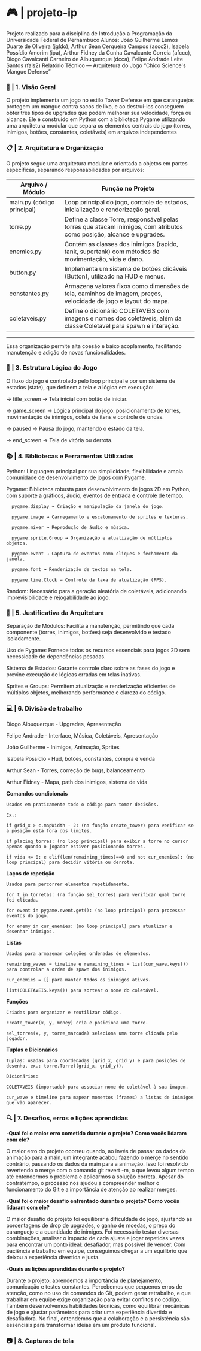 # 🎮 | projeto-ip
Projeto realizado para a disciplina de Introdução a Programação da Universidade Federal de Pernambuco
Alunos: João Guilherme Lemos Duarte de Oliveira (jgldo), Arthur Sean Cerqueira Campos (ascc2), Isabela Possídio Amorim (ipa), Arthur Fidney da Cunha Cavalcante Correia (afccc), Diogo Cavalcanti Carneiro de Albuquerque (dcca), Felipe Andrade Leite Santos (fals2)
Relatório Técnico — Arquitetura do Jogo “Chico Science's Mangue Defense”

### 👀 | 1. Visão Geral
   
O projeto implementa um jogo no estilo Tower Defense em que caranguejos protegem um mangue contra sacos de lixo, e ao destruí-los conseguem obter três tipos de upgrades que podem melhorar sua velocidade, força ou alcance. Ele é construído em Python com a biblioteca Pygame utilizando uma arquitetura modular que separa os elementos centrais do jogo (torres, inimigos, botões, constantes, coletáveis) em arquivos independentes

### 📋 | 2. Arquitetura e Organização
   
O projeto segue uma arquitetura modular e orientada a objetos em partes específicas, separando responsabilidades por arquivos:

| Arquivo / Módulo| Função no Projeto|
| --- | ---|
| main.py (código principal)  | Loop principal do jogo, controle de estados, inicialização e renderização geral. |
| torre.py  | Define a classe Torre, responsável pelas torres que atacam inimigos, com atributos como posição, alcance e upgrades.  |
| enemies.py  | 	Contém as classes dos inimigos (rapido, tank, supertank) com métodos de movimentação, vida e dano.  |
| button.py  | Implementa um sistema de botões clicáveis (Button), utilizado na HUD e menus. |
| constantes.py  | 	Armazena valores fixos como dimensões de tela, caminhos de imagem, preços, velocidade de jogo e layout do mapa. |
| coletaveis.py | Define o dicionário COLETAVEIS com imagens e nomes dos coletáveis, além da classe Coletavel para spawn e interação.  |
 --------

Essa organização permite alta coesão e baixo acoplamento, facilitando manutenção e adição de novas funcionalidades.
### 📂 | 3. Estrutura Lógica do Jogo
O fluxo do jogo é controlado pelo loop principal e por um sistema de estados (state), que definem a tela e a lógica em execução:

-> title_screen → Tela inicial com botão de iniciar.

-> game_screen → Lógica principal do jogo: posicionamento de torres, movimentação de inimigos, coleta de itens e controle de ondas.

-> paused → Pausa do jogo, mantendo o estado da tela.

-> end_screen → Tela de vitória ou derrota.

### 📚 | 4. Bibliotecas e Ferramentas Utilizadas
Python: Linguagem principal por sua simplicidade, flexibilidade e ampla comunidade de desenvolvimento de jogos com Pygame.

Pygame: Biblioteca robusta para desenvolvimento de jogos 2D em Python, com suporte a gráficos, áudio, eventos de entrada e controle de tempo.

      pygame.display → Criação e manipulação da janela do jogo.
      
      pygame.image → Carregamento e escalonamento de sprites e texturas.
      
      pygame.mixer → Reprodução de áudio e música.
      
      pygame.sprite.Group → Organização e atualização de múltiplos objetos.
      
      pygame.event → Captura de eventos como cliques e fechamento da janela.
      
      pygame.font → Renderização de textos na tela.   
      
      pygame.time.Clock → Controle da taxa de atualização (FPS).
  
Random: Necessário para a geração aleatória de coletáveis, adicionando imprevisibilidade e rejogabilidade ao jogo.

### 📝 | 5. Justificativa da Arquitetura

Separação de Módulos: Facilita a manutenção, permitindo que cada componente (torres, inimigos, botões) seja desenvolvido e testado isoladamente.

Uso de Pygame: Fornece todos os recursos essenciais para jogos 2D sem necessidade de dependências pesadas.

Sistema de Estados: Garante controle claro sobre as fases do jogo e previne execução de lógicas erradas em telas inativas.

Sprites e Groups: Permitem atualização e renderização eficientes de múltiplos objetos, melhorando performance e clareza do código.

### 💻 | 6. Divisão de trabalho

Diogo Albuquerque - Upgrades, Apresentação

Felipe Andrade - Interface, Música, Coletáveis, Apresentação

João Guilherme - Inimigos, Animação, Sprites

Isabela Possídio - Hud, botões, constantes, compra e venda

Arthur Sean - Torres, correção de bugs, balanceamento

Arthur Fidney -  Mapa, path dos inimigos, sistema de vida

**Comandos condicionais**

    Usados em praticamente todo o código para tomar decisões.
    
    Ex.:
    
    if grid_x > c.mapWidth - 2: (na função create_tower) para verificar se a posição está fora dos limites.
    
    if placing_torres: (no loop principal) para exibir a torre no cursor apenas quando o jogador estiver posicionando torres.
    
    if vida <= 0: e elif(len(remaining_times)==0 and not cur_enemies): (no loop principal) para decidir vitória ou derrota.

**Laços de repetição**

    Usados para percorrer elementos repetidamente.
    
    for t in torretas: (na função sel_torres) para verificar qual torre foi clicada.
    
    for event in pygame.event.get(): (no loop principal) para processar eventos do jogo.
    
    for enemy in cur_enemies: (no loop principal) para atualizar e desenhar inimigos.

**Listas**

    Usadas para armazenar coleções ordenadas de elementos.
    
    remaining_waves = timeline e remaining_times = list(cur_wave.keys()) para controlar a ordem de spawn dos inimigos.
    
    cur_enemies = [] para manter todos os inimigos ativos.
    
    list(COLETAVEIS.keys()) para sortear o nome do coletável.

**Funções**

    Criadas para organizar e reutilizar código.
    
    create_tower(x, y, money) cria e posiciona uma torre.
    
    sel_torres(x, y, torre_marcada) seleciona uma torre clicada pelo jogador.

**Tuplas e Dicionários**

    Tuplas: usadas para coordenadas (grid_x, grid_y) e para posições de desenho, ex.: torre.Torre((grid_x, grid_y)).

    Dicionários:
    
    COLETAVEIS (importado) para associar nome de coletável à sua imagem.
    
    cur_wave e timeline para mapear momentos (frames) a listas de inimigos que vão aparecer.

### 🔍 | 7. Desafios, erros e lições aprendidas

-**Qual foi o maior erro cometido durante o projeto? Como vocês lidaram com ele?**

O maior erro do projeto ocorreu quando, ao invés de passar os dados da animação para a main, um integrante acabou fazendo o merge no sentido contrário, passando os dados da main para a animação. Isso foi resolvido revertendo o merge com o comando git revert -m, o que levou algum tempo até entendermos o problema e aplicarmos a solução correta. Apesar do contratempo, o processo nos ajudou a compreender melhor o funcionamento do Git e a importância de atenção ao realizar merges.

-**Qual foi o maior desafio enfrentado durante o projeto? Como vocês lidaram com ele?**

O maior desafio do projeto foi equilibrar a dificuldade do jogo, ajustando as porcentagens de drop de upgrades, o ganho de moedas, o preço do caranguejo e a quantidade de inimigos. Foi necessário testar diversas combinações, analisar o impacto de cada ajuste e jogar repetidas vezes para encontrar um ponto ideal: desafiador, mas possível de vencer. Com paciência e trabalho em equipe, conseguimos chegar a um equilíbrio que deixou a experiência divertida e justa.

-**Quais as lições aprendidas durante o projeto?**

Durante o projeto, aprendemos a importância de planejamento, comunicação e testes constantes. Percebemos que pequenos erros de atenção, como no uso de comandos do Git, podem gerar retrabalho, e que trabalhar em equipe exige organização para evitar conflitos no código. Também desenvolvemos habilidades técnicas, como equilibrar mecânicas de jogo e ajustar parâmetros para criar uma experiência divertida e desafiadora. No final, entendemos que a colaboração e a persistência são essenciais para transformar ideias em um produto funcional.

### 📷 | 8. Capturas de tela
